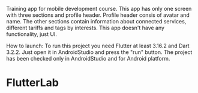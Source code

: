 Training app for mobile development course. This app has only one screen with three sections and profile header. Profile header consis of avatar and name. The other sections contain information about connected services, different tariffs and tags by interests.
This app doesn't have any functionality, just UI.

How to launch:
To run this project you need Flutter at least 3.16.2 and Dart 3.2.2. Just open it in AndroidStudio and press the "run" button.
The project has been checked only in AndroidStudio and for Android platform.


# FlutterLab

